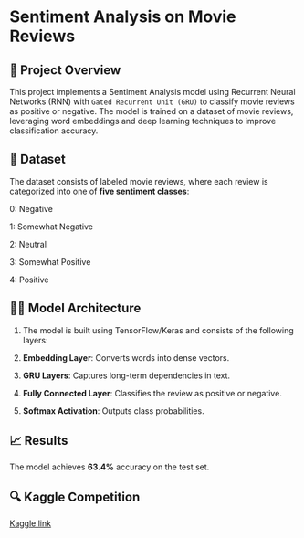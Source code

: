 # Sentiment Analysis on Movie Reviews
## 📌 Project Overview
This project implements a Sentiment Analysis model using Recurrent Neural Networks (RNN) with `Gated Recurrent Unit (GRU)` to classify movie reviews as positive or negative. The model is trained on a dataset of movie reviews, leveraging word embeddings and deep learning techniques to improve classification accuracy.

## 📂 Dataset

The dataset consists of labeled movie reviews, where each review is categorized into one of **five sentiment classes**:

0: Negative

1: Somewhat Negative

2: Neutral

3: Somewhat Positive

4: Positive
## 🏋️‍♂️ Model Architecture

1. The model is built using TensorFlow/Keras and consists of the following layers:

2. **Embedding Layer**: Converts words into dense vectors.

3. **GRU Layers**: Captures long-term dependencies in text.

4. **Fully Connected Layer**: Classifies the review as positive or negative.

5. **Softmax Activation**: Outputs class probabilities.

## 📈 Results
The model achieves **63.4%** accuracy on the test set. 

## 🔍 Kaggle Competition
[Kaggle link](https://www.kaggle.com/competitions/sentiment-analysis-on-movie-reviews/overview)
